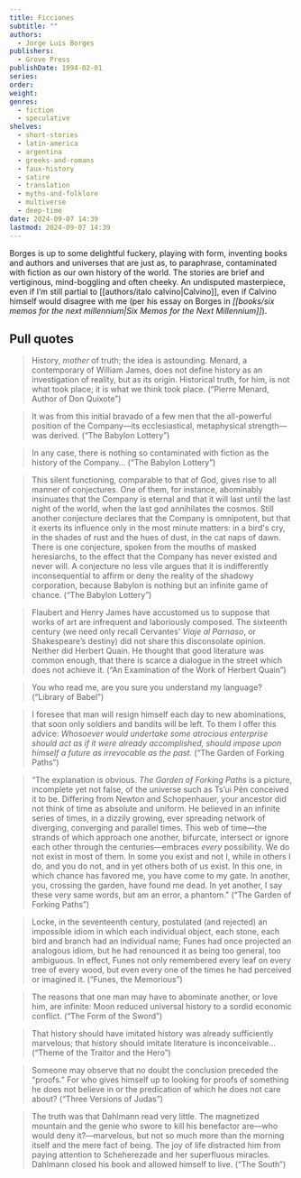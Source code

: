 ```yaml
---
title: Ficciones
subtitle: ""
authors:
  - Jorge Luis Borges
publishers:
  - Grove Press
publishDate: 1994-02-01
series: 
order: 
weight: 
genres:
  - fiction
  - speculative
shelves:
  - short-stories
  - latin-america
  - argentina
  - greeks-and-romans
  - faux-history
  - satire
  - translation
  - myths-and-folklore
  - multiverse
  - deep-time
date: 2024-09-07 14:39
lastmod: 2024-09-07 14:39
---
```

Borges is up to some delightful fuckery, playing with form, inventing books and authors and universes that are just as, to paraphrase, contaminated with fiction as our own history of the world. The stories are brief and vertiginous, mind-boggling and often cheeky. An undisputed masterpiece, even if I’m still partial to [[authors/italo calvino|Calvino]], even if Calvino himself would disagree with me (per his essay on Borges in *[[books/six memos for the next millennium|Six Memos for the Next Millennium]]*).

## Pull quotes

> History, *mother* of truth; the idea is astounding. Menard, a contemporary of William James, does not define history as an investigation of reality, but as its origin. Historical truth, for him, is not what took place; it is what we think took place. (“Pierre Menard, Author of Don Quixote”)

> It was from this initial bravado of a few men that the all-powerful position of the Company—its ecclesiastical, metaphysical strength—was derived. (“The Babylon Lottery”)

> In any case, there is nothing so contaminated with fiction as the history of the Company… (“The Babylon Lottery”)

> This silent functioning, comparable to that of God, gives rise to all manner of conjectures. One of them, for instance, abominably insinuates that the Company is eternal and that it will last until the last night of the world, when the last god annihilates the cosmos. Still another conjecture declares that the Company is omnipotent, but that it exerts its influence only in the most minute matters: in a bird's cry, in the shades of rust and the hues of dust, in the cat naps of dawn. There is one conjecture, spoken from the mouths of masked heresiarchs, to the effect that the Company has never existed and never will. A conjecture no less vile argues that it is indifferently inconsequential to affirm or deny the reality of the shadowy corporation, because Babylon is nothing but an infinite game of chance. (“The Babylon Lottery”)

> Flaubert and Henry James have accustomed us to suppose that works of art are infrequent and laboriously composed. The sixteenth century (we need only recall Cervantes’ *Viaje al Parnaso*, or Shakespeare’s destiny) did not share this disconsolate opinion. Neither did Herbert Quain. He thought that good literature was common enough, that there is scarce a dialogue in the street which does not achieve it. (“An Examination of the Work of Herbert Quain”)

> You who read me, are you sure you understand my language? (“Library of Babel”)

> I foresee that man will resign himself each day to new abominations, that soon only soldiers and bandits will be left. To them I offer this advice: *Whosoever would undertake some atrocious enterprise should act as if it were already accomplished, should impose upon himself a future as irrevocable as the past.* (“The Garden of Forking Paths”)

> “The explanation is obvious. *The Garden of Forking Paths* is a picture, incomplete yet not false, of the universe such as Ts’ui Pên conceived it to be. Differing from Newton and Schopenhauer, your ancestor did not think of time as absolute and uniform. He believed in an infinite series of times, in a dizzily growing, ever spreading network of diverging, converging and parallel times. This web of time—the strands of which approach one another, bifurcate, intersect or ignore each other through the centuries—embraces *every* possibility. We do not exist in most of them. In some you exist and not I, while in others I do, and you do not, and in yet others both of us exist. In this one, in which chance has favored me, you have come to my gate. In another, you, crossing the garden, have found me dead. In yet another, I say these very same words, but am an error, a phantom.” (“The Garden of Forking Paths”)

> Locke, in the seventeenth century, postulated (and rejected) an impossible idiom in which each individual object, each stone, each bird and branch had an individual name; Funes had once projected an analogous idiom, but he had renounced it as being too general, too ambiguous. In effect, Funes not only remembered every leaf on every tree of every wood, but even every one of the times he had perceived or imagined it. (“Funes, the Memorious”)

> The reasons that one man may have to abominate another, or love him, are infinite: Moon reduced universal history to a sordid economic conflict. (“The Form of the Sword”)

> That history should have imitated history was already sufficiently marvelous; that history should imitate literature is inconceivable… (“Theme of the Traitor and the Hero”)

> Someone may observe that no doubt the conclusion preceded the “proofs.” For who gives himself up to looking for proofs of something he does not believe in or the predication of which he does not care about? (“Three Versions of Judas”)

> The truth was that Dahlmann read very little. The magnetized mountain and the genie who swore to kill his benefactor are—who would deny it?—marvelous, but not so much more than the morning itself and the mere fact of being. The joy of life distracted him from paying attention to Scheherezade and her superfluous miracles. Dahlmann closed his book and allowed himself to live. (“The South”)
